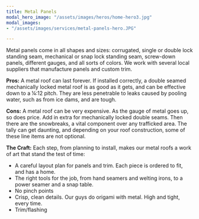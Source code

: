 ```yaml
---
title: Metal Panels
modal_hero_image: "/assets/images/heros/home-hero3.jpg"
modal_images:
- "/assets/images/services/metal-panels-hero.JPG"

---
```

Metal panels come in all shapes and sizes: corrugated, single or double lock standing seam, mechanical or snap lock standing seam, screw-down panels, different gauges, and all sorts of colors.  We work with several local suppliers that manufacture panels and custom trim.

**Pros:** A metal roof can last forever.  If installed correctly, a double seamed mechanically locked metal roof is as good as it gets, and can be effective down to a ¼:12 pitch.  They are less penetrable to leaks caused by pooling water, such as from ice dams, and are tough.

**Cons:** A metal roof can be very expensive.  As the gauge of metal goes up, so does price.  Add in extra for mechanically locked double seams.  Then there are the snowbreaks, a vital component over any trafficked area.  The tally can get daunting, and depending on your roof construction, some of these line items are not optional.

**The Craft:**  Each step, from planning to install, makes our metal roofs a work of art that stand the test of time:

* A careful layout plan for panels and trim.  Each piece is ordered to fit, and has a home.
* The right tools for the job, from hand seamers and welting irons, to a power seamer and a snap table.
* No pinch points
* Crisp, clean details.  Our guys do origami with metal.  High and tight, every time.
* Trim/flashing
